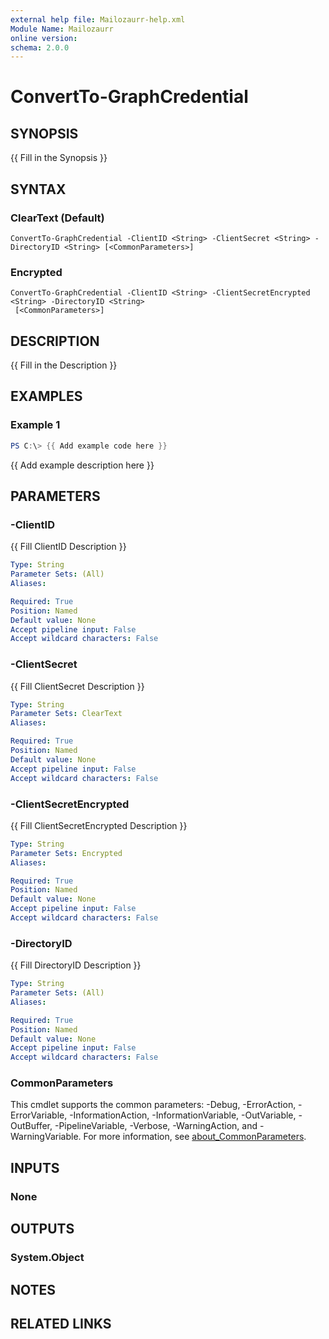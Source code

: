 ```yaml
---
external help file: Mailozaurr-help.xml
Module Name: Mailozaurr
online version:
schema: 2.0.0
---
```


# ConvertTo-GraphCredential

## SYNOPSIS
{{ Fill in the Synopsis }}

## SYNTAX

### ClearText (Default)
```
ConvertTo-GraphCredential -ClientID <String> -ClientSecret <String> -DirectoryID <String> [<CommonParameters>]
```

### Encrypted
```
ConvertTo-GraphCredential -ClientID <String> -ClientSecretEncrypted <String> -DirectoryID <String>
 [<CommonParameters>]
```

## DESCRIPTION
{{ Fill in the Description }}

## EXAMPLES

### Example 1
```powershell
PS C:\> {{ Add example code here }}
```

{{ Add example description here }}

## PARAMETERS

### -ClientID
{{ Fill ClientID Description }}

```yaml
Type: String
Parameter Sets: (All)
Aliases:

Required: True
Position: Named
Default value: None
Accept pipeline input: False
Accept wildcard characters: False
```

### -ClientSecret
{{ Fill ClientSecret Description }}

```yaml
Type: String
Parameter Sets: ClearText
Aliases:

Required: True
Position: Named
Default value: None
Accept pipeline input: False
Accept wildcard characters: False
```

### -ClientSecretEncrypted
{{ Fill ClientSecretEncrypted Description }}

```yaml
Type: String
Parameter Sets: Encrypted
Aliases:

Required: True
Position: Named
Default value: None
Accept pipeline input: False
Accept wildcard characters: False
```

### -DirectoryID
{{ Fill DirectoryID Description }}

```yaml
Type: String
Parameter Sets: (All)
Aliases:

Required: True
Position: Named
Default value: None
Accept pipeline input: False
Accept wildcard characters: False
```

### CommonParameters
This cmdlet supports the common parameters: -Debug, -ErrorAction, -ErrorVariable, -InformationAction, -InformationVariable, -OutVariable, -OutBuffer, -PipelineVariable, -Verbose, -WarningAction, and -WarningVariable. For more information, see [about_CommonParameters](http://go.microsoft.com/fwlink/?LinkID=113216).

## INPUTS

### None

## OUTPUTS

### System.Object
## NOTES

## RELATED LINKS
